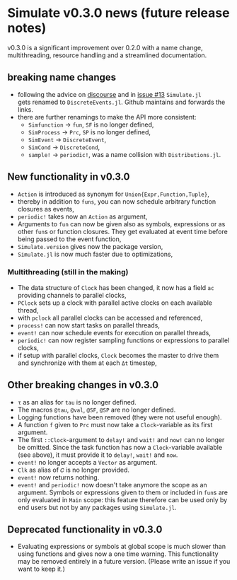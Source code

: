 # Simulate v0.3.0 news (future release notes)

v0.3.0 is a significant improvement over 0.2.0 with a name change,
multithreading, resource handling and a streamlined documentation.

## breaking name changes
- following the advice on [discourse](https://discourse.julialang.org/t/simulate-v0-2-0-a-julia-package-for-discrete-event-simulation/31822) and in
  [issue #13](https://github.com/pbayer/Simulate.jl/issues/13) `Simulate.jl`  
  gets renamed to `DiscreteEvents.jl`. Github maintains and forwards the links.
- there are further renamings to make the API more consistent:
  - `Simfunction` → `fun`, `SF` is no longer defined,
  - `SimProcess` → `Prc`, `SP` is no longer defined,
  - `SimEvent` → `DiscreteEvent`,
  - `SimCond` → `DiscreteCond`,
  - `sample!` → `periodic!`, was a name collision with `Distributions.jl`.

## New functionality in v0.3.0
- `Action` is introduced as synonym for `Union{Expr,Function,Tuple}`,
- thereby in addition to `funs`, you can now schedule arbitrary function
  closures as events,  
- `periodic!` takes now an `Action` as argument,
- Arguments to `fun` can now be given also as symbols, expressions or as
  other `fun`s or function closures. They get evaluated at event time before
  being passed to the event function,
- `Simulate.version` gives now the package version,
- `Simulate.jl` is now much faster due to optimizations,

### Multithreading (still in the making)
- The data structure of `Clock` has been changed, it now has a field
  `ac` providing channels to parallel clocks,  
- `PClock` sets up a clock with parallel active clocks on each available
  thread,
- with `pclock` all parallel clocks can be accessed and referenced,
- `process!` can now start tasks on parallel threads,
- `event!` can now schedule events for execution on parallel threads,
- `periodic!` can now register sampling functions or expressions to
  parallel clocks,
- if setup with parallel clocks, `Clock` becomes the master to drive
  them and synchronize with them at each `Δt` timestep,

## Other breaking changes in v0.3.0
- `τ` as an alias for `tau` is no longer defined.
- The macros `@tau`, `@val`, `@SF`, `@SP` are no longer defined.
- Logging functions have been removed (they were not useful enough).
- A function `f` given to `Prc` must now take a
  `Clock`-variable as its first argument.
- The first `::Clock`-argument to `delay!` and `wait!` and
  `now!` can no  longer be omitted. Since the task function has now a
  `Clock`-variable available (see above), it must provide it to `delay!`,
  `wait!` and `now`.
- `event!` no longer accepts a `Vector` as argument.
- `Clk` as alias of `𝐶` is no longer provided.
- `event!` now returns nothing.
- `event!` and `periodic!` now doesn't take anymore the scope
  as an argument. Symbols or expressions given to them or included in `fun`s
  are only evaluated in `Main` scope: this feature therefore can be
  used only by end users but not by any packages using `Simulate.jl`.

## Deprecated functionality in v0.3.0
- Evaluating expressions or symbols at global scope is much slower than using
  functions and gives now a one time warning. This functionality may be
  removed entirely in a future version. (Please write an issue if you want to
  keep it.)
